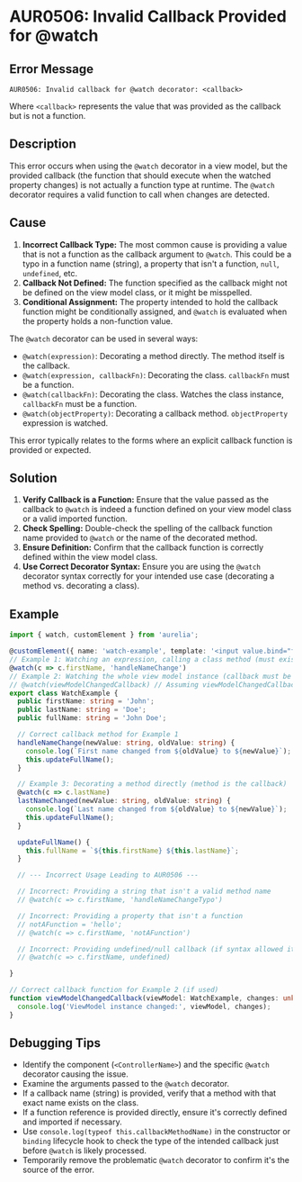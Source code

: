 # AUR0506: Invalid Callback Provided for @watch

## Error Message

`AUR0506: Invalid callback for @watch decorator: <callback>`

Where `<callback>` represents the value that was provided as the callback but is not a function.

## Description

This error occurs when using the `@watch` decorator in a view model, but the provided callback (the function that should execute when the watched property changes) is not actually a function type at runtime. The `@watch` decorator requires a valid function to call when changes are detected.

## Cause

1.  **Incorrect Callback Type:** The most common cause is providing a value that is not a function as the callback argument to `@watch`. This could be a typo in a function name (string), a property that isn't a function, `null`, `undefined`, etc.
2.  **Callback Not Defined:** The function specified as the callback might not be defined on the view model class, or it might be misspelled.
3.  **Conditional Assignment:** The property intended to hold the callback function might be conditionally assigned, and `@watch` is evaluated when the property holds a non-function value.

The `@watch` decorator can be used in several ways:

*   `@watch(expression)`: Decorating a method directly. The method itself is the callback.
*   `@watch(expression, callbackFn)`: Decorating the class. `callbackFn` must be a function.
*   `@watch(callbackFn)`: Decorating the class. Watches the class instance, `callbackFn` must be a function.
*   `@watch(objectProperty)`: Decorating a callback method. `objectProperty` expression is watched.

This error typically relates to the forms where an explicit callback function is provided or expected.

## Solution

1.  **Verify Callback is a Function:** Ensure that the value passed as the callback to `@watch` is indeed a function defined on your view model class or a valid imported function.
2.  **Check Spelling:** Double-check the spelling of the callback function name provided to `@watch` or the name of the decorated method.
3.  **Ensure Definition:** Confirm that the callback function is correctly defined within the view model class.
4.  **Use Correct Decorator Syntax:** Ensure you are using the `@watch` decorator syntax correctly for your intended use case (decorating a method vs. decorating a class).

## Example

```typescript
import { watch, customElement } from 'aurelia';

@customElement({ name: 'watch-example', template: '<input value.bind="firstName"> ${fullName}' })
// Example 1: Watching an expression, calling a class method (must exist)
@watch(c => c.firstName, 'handleNameChange')
// Example 2: Watching the whole view model instance (callback must be a function)
// @watch(viewModelChangedCallback) // Assuming viewModelChangedCallback is defined
export class WatchExample {
  public firstName: string = 'John';
  public lastName: string = 'Doe';
  public fullName: string = 'John Doe';

  // Correct callback method for Example 1
  handleNameChange(newValue: string, oldValue: string) {
    console.log(`First name changed from ${oldValue} to ${newValue}`);
    this.updateFullName();
  }

  // Example 3: Decorating a method directly (method is the callback)
  @watch(c => c.lastName)
  lastNameChanged(newValue: string, oldValue: string) {
    console.log(`Last name changed from ${oldValue} to ${newValue}`);
    this.updateFullName();
  }

  updateFullName() {
    this.fullName = `${this.firstName} ${this.lastName}`;
  }

  // --- Incorrect Usage Leading to AUR0506 ---

  // Incorrect: Providing a string that isn't a valid method name
  // @watch(c => c.firstName, 'handleNameChangeTypo')

  // Incorrect: Providing a property that isn't a function
  // notAFunction = 'hello';
  // @watch(c => c.firstName, 'notAFunction')

  // Incorrect: Providing undefined/null callback (if syntax allowed it)
  // @watch(c => c.firstName, undefined)

}

// Correct callback function for Example 2 (if used)
function viewModelChangedCallback(viewModel: WatchExample, changes: unknown) {
  console.log('ViewModel instance changed:', viewModel, changes);
}
```

## Debugging Tips

*   Identify the component (`<ControllerName>`) and the specific `@watch` decorator causing the issue.
*   Examine the arguments passed to the `@watch` decorator.
*   If a callback name (string) is provided, verify that a method with that exact name exists on the class.
*   If a function reference is provided directly, ensure it's correctly defined and imported if necessary.
*   Use `console.log(typeof this.callbackMethodName)` in the constructor or `binding` lifecycle hook to check the type of the intended callback just before `@watch` is likely processed.
*   Temporarily remove the problematic `@watch` decorator to confirm it's the source of the error.
